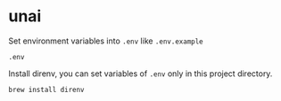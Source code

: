# unai

Set environment variables into `.env` like `.env.example`
```
.env
```

Install direnv, you can set variables of `.env` only in this project directory.
```
brew install direnv
```